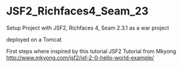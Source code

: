 # JSF2_Richfaces4_Seam_23
Setup Project with JSF2, Richfaces 4, Seam 2.3.1 as a war project

deployed on a Tomcat

First steps where inspired by this tutorial JSF2 Tutorial from Mkyong 
http://www.mkyong.com/jsf2/jsf-2-0-hello-world-example/
